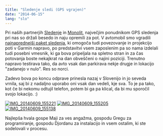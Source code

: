 ```yaml
---
title: "Sledenje sledi (GPS vgrajen)"
date: "2014-06-15"
lang: "slo"
---
```


Pri naših partnerjih [Sledenje](http://sledenje.com/ "Sledenje") in [Monolit](http://www.monolitmap.si/ "Monolit"), največjim ponudnikom GPS sledenja pri nas so držali besedo in naju opremili za pot. V avtomobil smo vgradili [najnaprednejši paket sledenja](http://sledenje.com/storitve_paketi_premium.php "Sledenje Premium"), ki omogoča tudi povezovanje in projekcijo poti v Garmin napravo, po predstavitvi vsem zaposlenim pa so nama izdelali tudi posebni vmesnik, ki ga bova pripeljala na spletno stran in za čas potovanja boste nekajkrat na dan obveščeni o najini poziciji. Trenutno napravo testirava tako, da avto vsak dan parkirava nekje drugje in lokacijo "zadanejo v nulo". Res so norci.

Zadevo bova po koncu odprave prinesla nazaj v Slovenijo in jo seveda vrnila, saj bi z nadaljno uporabo oni vsak dan vedeli, kje sva. To je pa tako, kot če bi nekomu odtujil telefon, potem bi ga pa klical, da bi mu sporočil svojo lokacijo. :)

[![IMG_20140609_155221](images/IMG_20140609_155221-300x225.jpg)](http://gremovmongolijo.com/wp-content/uploads/2014/06/IMG_20140609_155221.jpg) [![IMG_20140609_155205](images/IMG_20140609_155205-300x225.jpg)](http://gremovmongolijo.com/wp-content/uploads/2014/06/IMG_20140609_155205.jpg) [![IMG_20140609_155138](images/IMG_20140609_155138-300x225.jpg)](http://gremovmongolijo.com/wp-content/uploads/2014/06/IMG_20140609_155138.jpg)

Najlepša hvala gospe Maji za ves angažma, gospodu Gregu za programiranje, gospodu Djordanu za instalacijo in vsem ostalim, ki ste sodelovali v procesu.
